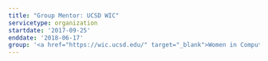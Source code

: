 ```yaml
---
title: "Group Mentor: UCSD WIC"
servicetype: organization
startdate: '2017-09-25'
enddate: '2018-06-17'
group: '<a href="https://wic.ucsd.edu/" target="_blank">Women in Computing (WIC)</a>, UC San Diego'
---
```

